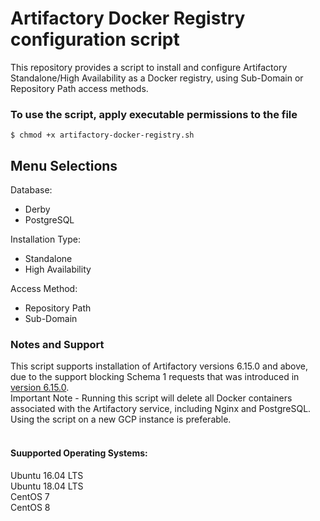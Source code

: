 # Artifactory Docker Registry configuration script
This repository provides a script to install and configure Artifactory Standalone/High Availability as a Docker registry, using Sub-Domain or Repository Path access methods.<br/>

### To use the script, apply executable permissions to the file

```
$ chmod +x artifactory-docker-registry.sh
```

## Menu Selections

Database:
* Derby
* PostgreSQL

Installation Type:
* Standalone
* High Availability

Access Method:
* Repository Path
* Sub-Domain

### Notes and Support

This script supports installation of Artifactory versions 6.15.0 and above, due to the support blocking Schema 1 requests that was introduced in [version 6.15.0](https://www.jfrog.com/confluence/display/RTF6X/Release+Notes#ReleaseNotes-Artifactory6.15).<br/>
Important Note - Running this script will delete all Docker containers associated with the Artifactory service, including Nginx and PostgreSQL. Using the script on a new GCP instance is preferable.<br/>
<br/>
#### Suupported Operating Systems:<br/>
Ubuntu 16.04 LTS<br/>
Ubuntu 18.04 LTS<br/>
CentOS 7<br/>
CentOS 8<br/>
